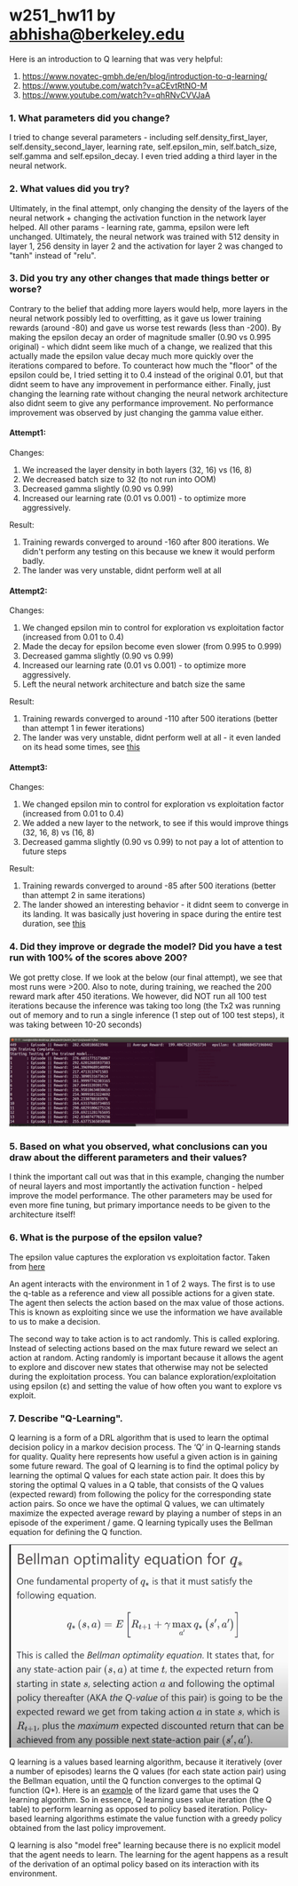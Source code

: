 # w251_hw11 by abhisha@berkeley.edu 

Here is an introduction to Q learning that was very helpful: 

1. https://www.novatec-gmbh.de/en/blog/introduction-to-q-learning/ 
2. https://www.youtube.com/watch?v=aCEvtRtNO-M
3. https://www.youtube.com/watch?v=qhRNvCVVJaA 

### 1. What parameters did you change?

I tried to change several parameters - including self.density_first_layer, self.density_second_layer, learning rate, self.epsilon_min, self.batch_size, self.gamma and self.epsilon_decay. I even tried adding a third layer in the neural network. 

### 2. What values did you try?

Ultimately, in the final attempt, only changing the density of the layers of the neural network + changing the activation function in the network layer helped. All other params - learning rate, gamma, epsilon were left unchanged. Ultimately, the neural network was trained with 512 density in layer 1, 256 density in layer 2 and the activation for layer 2 was changed to "tanh" instead of "relu".

### 3. Did you try any other changes that made things better or worse?

Contrary to the belief that adding more layers would help, more layers in the neural network possibly led to overfitting, as it gave us lower training rewards (around -80) and gave us worse test rewards (less than -200). By making the epsilon decay an order of magnitude smaller (0.90 vs 0.995 original) - which didnt seem like much of a change, we realized that this actually made the epsilon value decay much more quickly over the iterations compared to before. To counteract how much the "floor" of the epsilon could be, I tried setting it to 0.4 instead of the original 0.01, but that didnt seem to have any improvement in performance either. Finally, just changing the learning rate without changing the neural network architecture also didnt seem to give any performance improvement. No performance improvement was observed by just changing the gamma value either. 

#### Attempt1:

Changes:

1. We increased the layer density in both layers (32, 16) vs (16, 8)
2. We decreased batch size to 32 (to not run into OOM)
3. Decreased gamma slightly (0.90 vs 0.99)
4. Increased our learning rate (0.01 vs 0.001) - to optimize more aggressively.

Result:

1. Training rewards converged to around -160 after 800 iterations. We didn't perform any testing on this because we knew it would perform badly.
2. The lander was very unstable, didnt perform well at all

#### Attempt2:

Changes:

1. We changed epsilon min to control for exploration vs exploitation factor (increased from 0.01 to 0.4)
2. Made the decay for epsilon become even slower (from 0.995 to 0.999)
3. Decreased gamma slightly (0.90 vs 0.99)
4. Increased our learning rate (0.01 vs 0.001) - to optimize more aggressively.
5. Left the neural network architecture and batch size the same

Result:

1. Training rewards converged to around -110 after 500 iterations (better than attempt 1 in fewer iterations)
2. The lander was very unstable, didnt perform well at all - it even landed on its head some times, see [this](https://github.com/abhisha1991/w251_hw11/blob/master/attempt2/testing_run10.mp4)

#### Attempt3:

Changes:

1. We changed epsilon min to control for exploration vs exploitation factor (increased from 0.01 to 0.4)
2. We added a new layer to the network, to see if this would improve things (32, 16, 8) vs (16, 8)
3. Decreased gamma slightly (0.90 vs 0.99) to not pay a lot of attention to future steps

Result:

1. Training rewards converged to around -85 after 500 iterations (better than attempt 2 in same iterations)
2. The lander showed an interesting behavior - it didnt seem to converge in its landing. It was basically just hovering in space during the entire test duration, see [this](https://github.com/abhisha1991/w251_hw11/blob/master/attempt3/testing_run20.mp4)

### 4. Did they improve or degrade the model? Did you have a test run with 100% of the scores above 200?

We got pretty close. If we look at the below (our final attempt), we see that most runs were >200. Also to note, during training, we reached the 200 reward mark after 450 iterations. We however, did NOT run all 100 test iterations because the inference was taking too long (the Tx2 was running out of memory and to run a single inference (1 step out of 100 test steps), it was taking between 10-20 seconds)

![img](https://github.com/abhisha1991/w251_hw11/blob/master/final/test_perf.PNG)

### 5. Based on what you observed, what conclusions can you draw about the different parameters and their values?

I think the important call out was that in this example, changing the number of neural layers and most importantly the activation function - helped improve the model performance. The other parameters may be used for even more fine tuning, but primary importance needs to be given to the architecture itself!

### 6. What is the purpose of the epsilon value?

The epsilon value captures the exploration vs exploitation factor. Taken from [here](https://towardsdatascience.com/simple-reinforcement-learning-q-learning-fcddc4b6fe56)

An agent interacts with the environment in 1 of 2 ways. The first is to use the q-table as a reference and view all possible actions for a given state. The agent then selects the action based on the max value of those actions. This is known as exploiting since we use the information we have available to us to make a decision.

The second way to take action is to act randomly. This is called exploring. Instead of selecting actions based on the max future reward we select an action at random. Acting randomly is important because it allows the agent to explore and discover new states that otherwise may not be selected during the exploitation process. You can balance exploration/exploitation using epsilon (ε) and setting the value of how often you want to explore vs exploit.


### 7. Describe "Q-Learning".

Q learning is a form of a DRL algorithm that is used to learn the optimal decision policy in a markov decision process. The ‘Q’ in Q-learning stands for quality. Quality here represents how useful a given action is in gaining some future reward. The goal of Q learning is to find the optimal policy by learning the optimal Q values for each state action pair. It does this by storing the optimal Q values in a Q table, that consists of the Q values (expected reward) from following the policy for the corresponding state action pairs. So once we have the optimal Q values, we can ultimately maximize the expected average reward by playing a number of steps in an episode of the experiment / game. Q learning typically uses the Bellman equation for defining the Q function.

![bellman](https://github.com/abhisha1991/w251_hw11/blob/master/Bellman2.png)

Q learning is a values based learning algorithm, because it iteratively (over a number of episodes) learns the Q values (for each state action pair) using the Bellman equation, until the Q function converges to the optimal Q function (Q*). Here is an [example](https://www.youtube.com/watch?v=qhRNvCVVJaA) of the lizard game that uses the Q learning algorithm. So in essence, Q learning uses value iteration (the Q table) to perform learning as opposed to policy based iteration. Policy-based learning algorithms estimate the value function with a greedy policy obtained from the last policy improvement.

Q learning is also "model free" learning because there is no explicit model that the agent needs to learn. The learning for the agent happens as a result of the derivation of an optimal policy based on its interaction with its environment.
